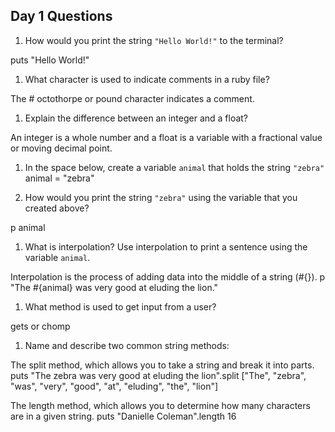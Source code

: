 ## Day 1 Questions

1. How would you print the string `"Hello World!"` to the terminal?

puts "Hello World!"

1. What character is used to indicate comments in a ruby file?

The # octothorpe or pound character indicates a comment.

1. Explain the difference between an integer and a float?

An integer is a whole number and a float is a variable with a fractional value or moving decimal point.

1. In the space below, create a variable `animal` that holds the string `"zebra"`
animal = "zebra"

1. How would you print the string `"zebra"` using the variable that you created above?

p animal

1. What is interpolation? Use interpolation to print a sentence using the variable `animal`.

Interpolation is the process of adding data into the middle of a string (#{}).
  p "The #{animal} was very good at eluding the lion."

1. What method is used to get input from a user?

gets or chomp

1. Name and describe two common string methods:

The split method, which allows you to take a string and break it into parts.
puts "The zebra was very good at eluding the lion".split
 ["The", "zebra", "was", "very", "good", "at", "eluding", "the", "lion"]

The length method, which allows you to determine how many characters are in a given string.
puts "Danielle Coleman".length
  16
